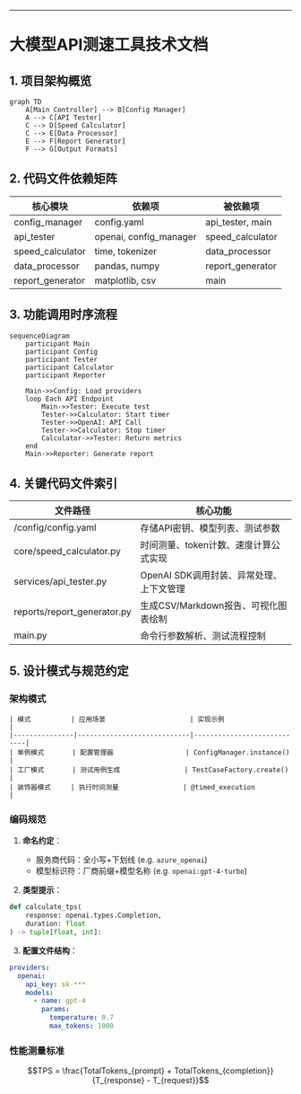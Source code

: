 ---

# 大模型API测速工具技术文档

## 1. 项目架构概览
```mermaid
graph TD
    A[Main Controller] --> B[Config Manager]
    A --> C[API Tester]
    C --> D[Speed Calculator]
    C --> E[Data Processor]
    E --> F[Report Generator]
    F --> G[Output Formats]
```

## 2. 代码文件依赖矩阵
| 核心模块        | 依赖项                          | 被依赖项               |
|-----------------|---------------------------------|-----------------------|
| config_manager  | config.yaml                     | api_tester, main      |
| api_tester      | openai, config_manager          | speed_calculator      |
| speed_calculator| time, tokenizer                 | data_processor        |
| data_processor  | pandas, numpy                   | report_generator      |
| report_generator| matplotlib, csv                 | main                  |

## 3. 功能调用时序流程
```mermaid
sequenceDiagram
    participant Main
    participant Config
    participant Tester
    participant Calculator
    participant Reporter
    
    Main->>Config: Load providers
    loop Each API Endpoint
        Main->>Tester: Execute test
        Tester->>Calculator: Start timer
        Tester->>OpenAI: API Call
        Tester->>Calculator: Stop timer
        Calculator->>Tester: Return metrics
    end
    Main->>Reporter: Generate report
```

## 4. 关键代码文件索引
| 文件路径               | 核心功能                                                                 |
|------------------------|--------------------------------------------------------------------------|
| /config/config.yaml    | 存储API密钥、模型列表、测试参数                                         |
| core/speed_calculator.py | 时间测量、token计数、速度计算公式实现                                   |
| services/api_tester.py | OpenAI SDK调用封装、异常处理、上下文管理                                |
| reports/report_generator.py | 生成CSV/Markdown报告、可视化图表绘制                                   |
| main.py                | 命令行参数解析、测试流程控制                                            |

## 5. 设计模式与规范约定

### 架构模式
```tabular
| 模式          | 应用场景                     | 实现示例                     |
|---------------|----------------------------|----------------------------|
| 单例模式       | 配置管理器                  | ConfigManager.instance()   |
| 工厂模式       | 测试用例生成                | TestCaseFactory.create()   |
| 装饰器模式     | 执行时间测量                | @timed_execution           |
```

### 编码规范
1. **命名约定**：
   - 服务商代码：全小写+下划线 (e.g. `azure_openai`)
   - 模型标识符：厂商前缀+模型名称 (e.g. `openai:gpt-4-turbo`)

2. **类型提示**：
```python
def calculate_tps(
    response: openai.types.Completion, 
    duration: float
) -> tuple[float, int]:
```

3. **配置文件结构**：
```yaml
providers:
  openai:
    api_key: sk-***
    models:
      - name: gpt-4
        params:
          temperature: 0.7
          max_tokens: 1000
```

### 性能测量标准
```math
TPS = \frac{TotalTokens_{prompt} + TotalTokens_{completion}}{T_{response} - T_{request}}
```